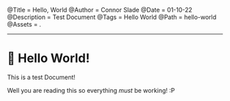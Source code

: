 @Title = Hello, World
@Author = Connor Slade
@Date = 01-10-22
@Description = Test Document
@Tags = Hello World
@Path = hello-world
@Assets = .

---

# 👋 Hello World!

This is a test Document!

Well you are reading this so everything *must* be working! :P
